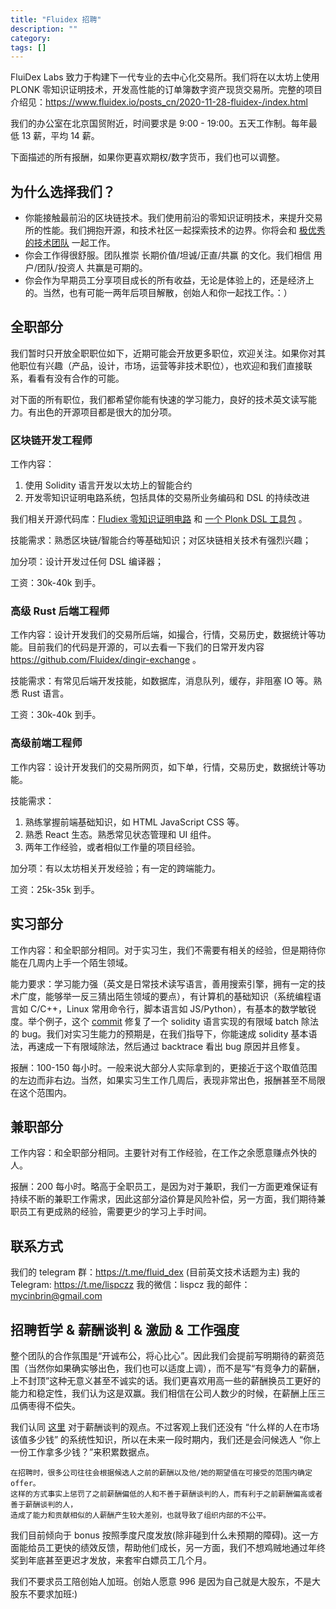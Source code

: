 ```yaml
---
title: "Fluidex 招聘"
description: ""
category:
tags: []
---
```


FluiDex Labs 致力于构建下一代专业的去中心化交易所。我们将在以太坊上使用 PLONK 零知识证明技术，开发高性能的订单簿数字资产现货交易所。完整的项目介绍见：<https://www.fluidex.io/posts_cn/2020-11-28-fluidex-/index.html>

我们的办公室在北京国贸附近，时间要求是 9:00 - 19:00。五天工作制。每年最低 13 薪，平均 14 薪。

下面描述的所有报酬，如果你更喜欢期权/数字货币，我们也可以调整。

## 为什么选择我们？

- 你能接触最前沿的区块链技术。我们使用前沿的零知识证明技术，来提升交易所的性能。我们拥抱开源，和技术社区一起探索技术的边界。你将会和 [极优秀的技术团队](https://www.fluidex.io/posts_cn/2020-11-28-fluidex-/index.html#%E5%88%9B%E5%A7%8B%E4%BA%BA-%26-%E5%9B%A2%E9%98%9F) 一起工作。
- 你会工作得很舒服。团队推崇 长期价值/坦诚/正直/共赢 的文化。我们相信 用户/团队/投资人 共赢是可期的。
- 你会作为早期员工分享项目成长的所有收益，无论是体验上的，还是经济上的。当然，也有可能一两年后项目解散，创始人和你一起找工作。：）

## 全职部分

我们暂时只开放全职职位如下，近期可能会开放更多职位，欢迎关注。如果你对其他职位有兴趣（产品，设计，市场，运营等非技术职位），也欢迎和我们直接联系，看看有没有合作的可能。

对下面的所有职位，我们都希望你能有快速的学习能力，良好的技术英文读写能力。有出色的开源项目都是很大的加分项。

### 区块链开发工程师

工作内容：

1. 使用 Solidity 语言开发以太坊上的智能合约
2. 开发零知识证明电路系统，包括具体的交易所业务编码和 DSL 的持续改进

我们相关开源代码库：[Fludiex 零知识证明电路](https://github.com/Fluidex/circuits) 和 [一个 Plonk DSL 工具包](https://github.com/Fluidex/plonkit) 。

技能需求：熟悉区块链/智能合约等基础知识；对区块链相关技术有强烈兴趣；

加分项：设计开发过任何 DSL 编译器；

工资：30k-40k 到手。

### 高级 Rust 后端工程师

工作内容：设计开发我们的交易所后端，如撮合，行情，交易历史，数据统计等功能。目前我们的代码是开源的，可以去看一下我们的日常开发内容 <https://github.com/Fluidex/dingir-exchange> 。

技能需求：有常见后端开发技能，如数据库，消息队列，缓存，非阻塞 IO 等。熟悉 Rust 语言。

工资：30k-40k 到手。

### 高级前端工程师

工作内容：设计开发我们的交易所网页，如下单，行情，交易历史，数据统计等功能。

技能需求：

1. 熟练掌握前端基础知识，如 HTML JavaScript CSS 等。
2. 熟悉 React 生态。熟悉常见状态管理和 UI 组件。
3. 两年工作经验，或者相似工作量的项目经验。

加分项：有以太坊相关开发经验；有一定的跨端能力。

工资：25k-35k 到手。

## 实习部分

工作内容：和全职部分相同。对于实习生，我们不需要有相关的经验，但是期待你能在几周内上手一个陌生领域。

能力要求：学习能力强（英文是日常技术读写语言，善用搜索引擎，拥有一定的技术广度，能够举一反三猜出陌生领域的要点），有计算机的基础知识（系统编程语言如 C/C++，Linux 常用命令行，脚本语言如 JS/Python），有基本的数学敏锐度。举个例子，这个 [commit](https://github.com/Fluidex/plonkit/pull/2/commits/de055afb6a4f49f4d1ee1bd10cead7e3f204d84d) 修复了一个 solidity 语言实现的有限域 batch 除法的 bug。我们对实习生能力的预期是，在我们指导下，你能速成 solidity 基本语法，再速成一下有限域除法，然后通过 backtrace 看出 bug 原因并且修复。

报酬：100-150 每小时。一般来说大部分人实际拿到的，更接近于这个取值范围的左边而非右边。当然，如果实习生工作几周后，表现非常出色，报酬甚至不局限在这个范围内。

## 兼职部分

工作内容：和全职部分相同。主要针对有工作经验，在工作之余愿意赚点外快的人。

报酬：200 每小时。略高于全职员工，是因为对于兼职，我们一方面更难保证有持续不断的兼职工作需求，因此这部分溢价算是风险补偿，另一方面，我们期待兼职员工有更成熟的经验，需要更少的学习上手时间。

## 联系方式

我们的 telegram 群：<https://t.me/fluid_dex> (目前英文技术话题为主)
我的 Telegram: <https://t.me/lispczz>
我的微信：lispcz
我的邮件：mycinbrin@gmail.com

## 招聘哲学 & 薪酬谈判 & 激励 & 工作强度

整个团队的合作氛围是“开诚布公，将心比心”。因此我们会提前写明期待的薪资范围（当然你如果确实够出色，我们也可以适度上调），而不是写“有竞争力的薪酬，上不封顶”这种无意义甚至不诚实的话。我们更喜欢用高一些的薪酬换员工更好的能力和稳定性，我们认为这是双赢。我们相信在公司人数少的时候，在薪酬上压三瓜俩枣得不偿失。

我们认同 [这里](https://open.leancloud.cn/salary-2018/) 对于薪酬谈判的观点。不过客观上我们还没有 “什么样的人在市场该值多少钱” 的系统性知识，所以在未来一段时期内，我们还是会问候选人 “你上一份工作拿多少钱？”来积累数据点。

```
在招聘时，很多公司往往会根据候选人之前的薪酬以及他/她的期望值在可接受的范围内确定 offer。
这样的方式事实上惩罚了之前薪酬偏低的人和不善于薪酬谈判的人，而有利于之前薪酬偏高或者善于薪酬谈判的人，
造成了能力和贡献相似的人薪酬产生较大差别，也就导致了组织内部的不公平。
```

我们目前倾向于 bonus 按照季度尺度发放(除非碰到什么未预期的障碍)。这一方面能给员工更快的绩效反馈，帮助他们成长，另一方面，我们不想鸡贼地通过年终奖到年底甚至更迟才发放，来套牢白嫖员工几个月。

我们不要求员工陪创始人加班。创始人愿意 996 是因为自己就是大股东，不是大股东不要求加班:)

<!--
## FAQ

Q: 上面很多工资单位都是时薪，为什么是时薪，而不是日薪或者按照开发任务来结算？时薪怎么保证诚实？
A: 对于兼职开发者来说，不用以开发任务为单位结算，是因为我们想让感兴趣的求职者能很快地估算出自己的回报，而不需要花很多时间来深入到我们代码中评估。对于实习生来说，我们用时薪而不是常见的日薪，是想说明我们更能接受领灵活的工作方式，我们欢迎来公司干一天，也接受在宿舍里干几个小时。只要非全职开发者的实际工作耗时不是太不合理，我们都将按照他统计的时间来结算报酬。当然，最坏情况，公司有中止兼职/实习关系的权利。

Q: 我在海淀上学，感觉去朝阳太远了。
A: 你在路上的两个小时会被作为工作时间，算进报酬中。你也是可以远程工作的，当然我们还是更希望能来办公室。

Q: 为什么只开放这几个全职职位？其他职位没坑了吗？
A: 本着对公司和候选人双方负责的原则，我们每完全想清楚了一个职位的工作内容/能力要求/薪资范围，才会正式开放职位。其他职位我们还在最终确定工作内容和能力要求中，应该会很快出正式的职位描述。很欢迎提前和我们联系，期待听到你对职位的理解。

Q: 我联系你了，你们怎么不回复我？你们觉得我太菜吗，你们太没礼貌了。
A: 我绝对不会不回复的。没收到回复肯定是通信渠道出了问题，或者漏了消息，建议再试一次。

Q: 我觉得我有点菜，可以更低一些工资实习吗？
A: 我至少现在更倾向于维持小而精的团队。当然，如果过几周我们被现实打脸，搭建不起来小而精的团队，我们也许会考虑给更接近市场价的工资，找更普通的人。
-->

